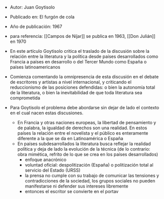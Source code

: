 - Autor: Juan Goytisolo
- Publicado en: El furgón de cola 
- Año de publicación: 1967

- para referencia: [[Campos de Níjar]] se publica en 1963, [[Don Julián]] en 1970
- En este artículo Goytisolo critica el traslado de la discusión sobre la relación entre la literatura y la política desde países desarrollados como Francia a países en desarrollo o del Tercer Mundo como España o países latinoamericanos
- Comienza comentando la omnipresencia de esta discusión en el debate de escritores y artistas a nivel internacional, y criticando el reduccionismo de las posiciones defendidas: o bien la autonomía total de la literatura, o bien la inevitabilidad de que toda literatura sea comprometida
- Para Goytisolo el problema debe abordarse sin dejar de lado el contexto en el cual nacen estas discusiones. 
	- En Francia y otras naciones europeas, la libertad de pensamiento y de palabra, la igualdad de derechos son una realidad. En estos países la relación entre el novelista y el público es enteramente diferente a la que se da en Latinoamérica o España
	- En países subdesarrollados la literatura busca reflejar la realidad política y deja de lado la evolución de la técnica (de lo contrario: obra mimética, refrito de lo que se crea en los países desarrollados)
		- enfoque anacrónico
		- voluntad oficial: despolitización (España) o politización total al servicio del Estado (URSS)
		- la prensa no cumple con su trabajo de comunicar las tensiones y contradicciones de la sociedad, los grupos sociales no pueden manifestarse ni defender sus intereses libremente
		- entonces el escritor se convierte en el portav